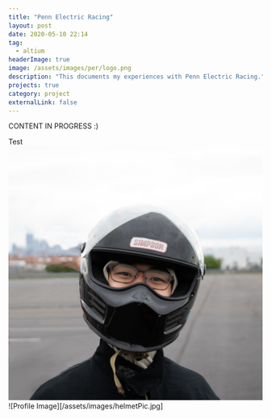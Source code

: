 ```yaml
---
title: "Penn Electric Racing"
layout: post
date: 2020-05-10 22:14
tag:
  - altium
headerImage: true
image: /assets/images/per/logo.png
description: "This documents my experiences with Penn Electric Racing."
projects: true
category: project
externalLink: false
---
```


CONTENT IN PROGRESS :)

Test
![Profile Image](/assets/images/helmetPic.jpg)
![Profile Image][/assets/images/helmetPic.jpg]
